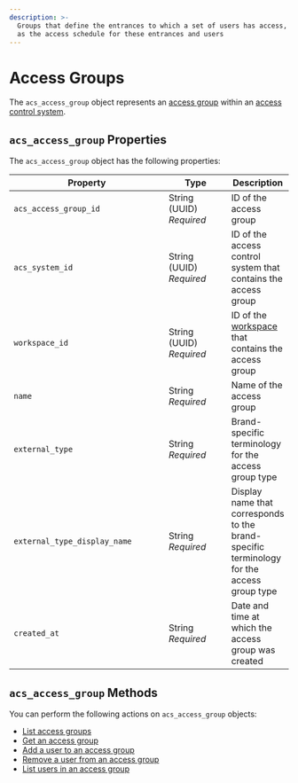 ```yaml
---
description: >-
  Groups that define the entrances to which a set of users has access, as well
  as the access schedule for these entrances and users
---
```


# Access Groups

The `acs_access_group` object represents an [access group](../../../products/access-systems/assigning-users-to-access-groups.md) within an [access control system](../../../products/access-systems/).

## `acs_access_group` Properties

The `acs_access_group` object has the following properties:

<table><thead><tr><th width="293">Property</th><th width="114">Type</th><th>Description</th></tr></thead><tbody><tr><td><code>acs_access_group_id</code></td><td>String (UUID)<br><em>Required</em></td><td>ID of the access group</td></tr><tr><td><code>acs_system_id</code></td><td>String (UUID)<br><em>Required</em></td><td>ID of the access control system that contains the access group</td></tr><tr><td><code>workspace_id</code></td><td>String (UUID)<br><em>Required</em></td><td>ID of the <a href="../../../core-concepts/workspaces/">workspace</a> that contains the access group</td></tr><tr><td><code>name</code></td><td>String<br><em>Required</em></td><td>Name of the access group</td></tr><tr><td><code>external_type</code></td><td>String<br><em>Required</em></td><td>Brand-specific terminology for the access group type</td></tr><tr><td><code>external_type_display_name</code></td><td>String<br><em>Required</em></td><td>Display name that corresponds to the brand-specific terminology for the access group type</td></tr><tr><td><code>created_at</code></td><td>String<br><em>Required</em></td><td>Date and time at which the access group was created</td></tr></tbody></table>

## `acs_access_group` Methods

You can perform the following actions on `acs_access_group` objects:

* [List access groups](list-access-groups.md)
* [Get an access group](get-access-group.md)
* [Add a user to an access group](add-user-to-access-group.md)
* [Remove a user from an access group](remove-user-from-access-group.md)
* [List users in an access group](list-users-in-access-group.md)
